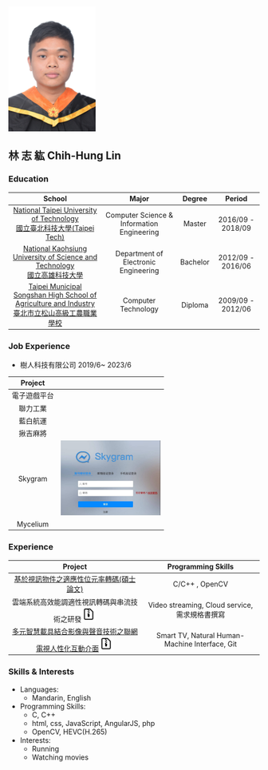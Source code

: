 <img width="175" height="250" src="photo.jpg"/>

## 林 志 紘 Chih-Hung Lin 

###  Education

| School | Major | Degree | Period |
| :-: | :-: | :-: | :-: |
| [National Taipei University of Technology <br> 國立臺北科技大學(Taipei Tech)](https://www.ntut.edu.tw/bin/home.php) | Computer Science & Information Engineering | Master | 2016/09 - 2018/09 |
| [National Kaohsiung University of Science and Technology <br> 國立高雄科技大學](https://www.nkust.edu.tw/index.php)| Department of Electronic Engineering | Bachelor | 2012/09 - 2016/06 |
|[Taipei Municipal Songshan High School of Agriculture and Industry <br> 臺北市立松山高級工農職業學校](http://www.saihs.edu.tw/)| Computer Technology | Diploma | 2009/09 - 2012/06 |

### Job Experience
* 樹人科技有限公司  2019/6~ 2023/6

| Project | |
| :-: |:-: | 
|電子遊戲平台|
|聯力工業|
|藍白航運|
|揪吉麻將|
|Skygram|<img width="200" height="150" src="Skygram.jpg"/>| 
|Mycelium|

### Experience

| Project | Programming Skills |
| :-: | :-: | 
|[基於視訊物件之適應性位元率轉碼(碩士論文)](https://ndltd.ncl.edu.tw/cgi-bin/gs32/gsweb.cgi/ccd=2x5dD1/record?r1=1&h1=0)|C/C++ , OpenCV|
|雲端系統高效能調適性視訊轉碼與串流技術之研發[<img width="30" height="30" src="file icon.png"/>](https://www.dropbox.com/s/mxzpipn4xbp7k6h/%E5%AD%90%E8%A8%88%E7%95%AB%E4%B8%80%20VIDEO-%E9%9C%80%E6%B1%82%E8%A6%8F%E6%A0%BC%E6%9B%B820180131.docx?dl=0)|Video streaming, Cloud service, 需求規格書撰寫|
|[多元智慧載具結合影像與聲音技術之聯網電視人性化互動介面](https://gitlab.com/Lin-ray53211/tv)[<img width="30" height="30" src="file icon.png"/>](https://www.dropbox.com/s/1tic686gct003ug/SmartTV%E7%B0%A1%E4%BB%8B.docx?dl=0)|Smart TV, Natural Human-Machine Interface, Git|

### Skills & Interests
* Languages:
  * Mandarin, English
* Programming Skills:
  * C, C++
  * html, css, JavaScript, AngularJS, php
  * OpenCV, HEVC(H.265)
* Interests:
  * Running
  * Watching movies

